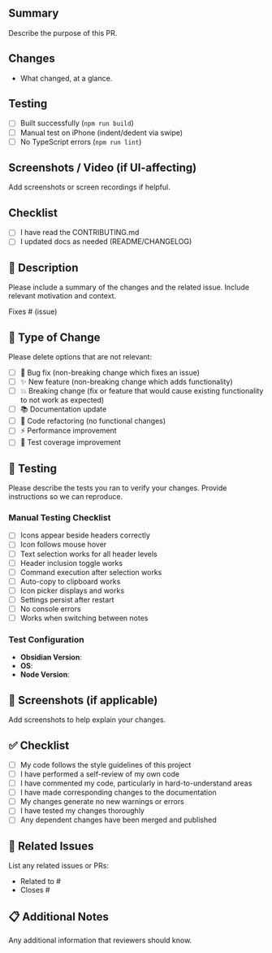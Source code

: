 ## Summary

Describe the purpose of this PR.

## Changes

- What changed, at a glance.

## Testing

- [ ] Built successfully (`npm run build`)
- [ ] Manual test on iPhone (indent/dedent via swipe)
- [ ] No TypeScript errors (`npm run lint`)

## Screenshots / Video (if UI-affecting)

Add screenshots or screen recordings if helpful.

## Checklist

- [ ] I have read the CONTRIBUTING.md
- [ ] I updated docs as needed (README/CHANGELOG)
## 📝 Description

Please include a summary of the changes and the related issue. Include relevant motivation and context.

Fixes # (issue)

## 🔄 Type of Change

Please delete options that are not relevant:

- [ ] 🐛 Bug fix (non-breaking change which fixes an issue)
- [ ] ✨ New feature (non-breaking change which adds functionality)
- [ ] 💥 Breaking change (fix or feature that would cause existing functionality to not work as expected)
- [ ] 📚 Documentation update
- [ ] 🎨 Code refactoring (no functional changes)
- [ ] ⚡ Performance improvement
- [ ] 🧪 Test coverage improvement

## 🧪 Testing

Please describe the tests you ran to verify your changes. Provide instructions so we can reproduce.

### Manual Testing Checklist

- [ ] Icons appear beside headers correctly
- [ ] Icon follows mouse hover
- [ ] Text selection works for all header levels
- [ ] Header inclusion toggle works
- [ ] Command execution after selection works
- [ ] Auto-copy to clipboard works
- [ ] Icon picker displays and works
- [ ] Settings persist after restart
- [ ] No console errors
- [ ] Works when switching between notes

### Test Configuration

- **Obsidian Version**:
- **OS**:
- **Node Version**:

## 📸 Screenshots (if applicable)

Add screenshots to help explain your changes.

## ✅ Checklist

- [ ] My code follows the style guidelines of this project
- [ ] I have performed a self-review of my own code
- [ ] I have commented my code, particularly in hard-to-understand areas
- [ ] I have made corresponding changes to the documentation
- [ ] My changes generate no new warnings or errors
- [ ] I have tested my changes thoroughly
- [ ] Any dependent changes have been merged and published

## 🔗 Related Issues

List any related issues or PRs:

- Related to #
- Closes #

## 📋 Additional Notes

Any additional information that reviewers should know.
